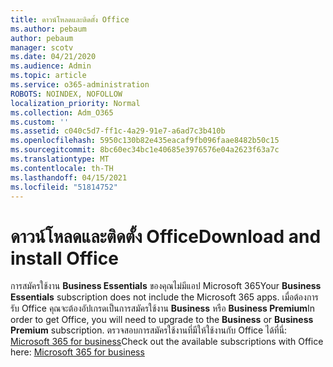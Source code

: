 ```yaml
---
title: ดาวน์โหลดและติดตั้ง Office
ms.author: pebaum
author: pebaum
manager: scotv
ms.date: 04/21/2020
ms.audience: Admin
ms.topic: article
ms.service: o365-administration
ROBOTS: NOINDEX, NOFOLLOW
localization_priority: Normal
ms.collection: Adm_O365
ms.custom: ''
ms.assetid: c040c5d7-ff1c-4a29-91e7-a6ad7c3b410b
ms.openlocfilehash: 5950c130b82e435eacaf9fb096faae8482b50c15
ms.sourcegitcommit: 8bc60ec34bc1e40685e3976576e04a2623f63a7c
ms.translationtype: MT
ms.contentlocale: th-TH
ms.lasthandoff: 04/15/2021
ms.locfileid: "51814752"
---
```

# <a name="download-and-install-office"></a><span data-ttu-id="d9ab8-102">ดาวน์โหลดและติดตั้ง Office</span><span class="sxs-lookup"><span data-stu-id="d9ab8-102">Download and install Office</span></span>

<span data-ttu-id="d9ab8-103">การสมัครใช้งาน **Business Essentials** ของคุณไม่มีแอป Microsoft 365</span><span class="sxs-lookup"><span data-stu-id="d9ab8-103">Your **Business Essentials** subscription does not include the Microsoft 365 apps.</span></span> <span data-ttu-id="d9ab8-104">เมื่อต้องการรับ Office คุณจะต้องอัปเกรดเป็นการสมัครใช้งาน **Business** หรือ **Business Premium**</span><span class="sxs-lookup"><span data-stu-id="d9ab8-104">In order to get Office, you will need to upgrade to the **Business** or **Business Premium** subscription.</span></span> <span data-ttu-id="d9ab8-105">ตรวจสอบการสมัครใช้งานที่มีให้ใช้งานกับ Office ได้ที่นี่: [Microsoft 365 for business](https://products.office.com/compare-all-microsoft-office-products?tab=2)</span><span class="sxs-lookup"><span data-stu-id="d9ab8-105">Check out the available subscriptions with Office here: [Microsoft 365 for business](https://products.office.com/compare-all-microsoft-office-products?tab=2)</span></span>
  

